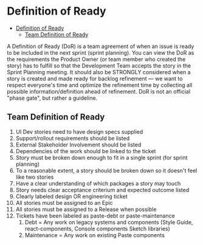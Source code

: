 # Definition of Ready

- [Definition of Ready](#definition-of-ready)
  - [Team Definition of Ready](#team-definition-of-ready)

A Definition of Ready (DoR) is a team agreement of when an issue is ready to be included in the next sprint (sprint planning). You can view the DoR as the requirements the Product Owner (or team member who created the story) has to fulfill so that the Development Team accepts the story in the Sprint Planning meeting. It should also be STRONGLY considered when a story is created and made ready for backlog refinement — we want to respect everyone's time and optimize the refinement time by collecting all possible information/definition ahead of refinement. DoR is not an official "phase gate", but rather a guideline.

## Team Definition of Ready

1. UI Dev stories need to have design specs supplied
2. Support/rollout requirements should be listed
3. External Stakeholder Involvement should be listed
4. Dependencies of the work should be linked to the ticket
5. Story must be broken down enough to fit in a single sprint (for sprint planning)
6. To a reasonable extent, a story should be broken down so it doesn't feel like two stories
7. Have a clear understanding of which packages a story may touch
8. Story needs clear acceptance criterium and expected outcome listed
9. Clearly labeled design OR engineering ticket
10. All stories must be assigned to an Epic
11. All stories must be assigned to a Release when possible
12. Tickets have been labeled as paste-debt or paste-maintenance
    1. Debt = Any work on legacy systems and components (Style Guide, react-components, Console components Sketch libraries)
    2. Maintenance = Any work on existing Paste components
